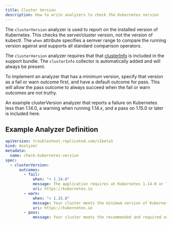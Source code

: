 ```yaml
---
title: Cluster Version
description: How to write analyzers to check the Kubernetes version
---
```


The `clusterVersion` analyzer is used to report on the installed version of Kubernetes.
This checks the server/cluster version, not the version of kubectl.
The `when` attribute specifies a semver range to compare the running version against and supports all standard comparison operators.

The `clusterVersion` analyzer requires that that [clusterInfo](https://troubleshoot.io) is included in the support bundle.
The `clusterInfo` collector is automatically added and will always be present.

To implement an analyzer that has a minimum version, specify that version as a fail or warn outcome first, and have a default outcome for pass.
This will allow the pass outcome to always succeed when the fail or warn outcomes are not truthy.

An example clusterVersion analyzer that reports a failure on Kubernetes less than 1.14.0, a warning when running 1.14.x, and a pass on 1.15.0 or later is included here.

## Example Analyzer Definition

```yaml
apiVersion: troubleshoot.replicated.com/v1beta1
kind: Analyzer
metadata:
  name: check-kubernetes-version
spec:
  - clusterVersion:
      outcomes:
        - fail:
            when: "< 1.14.0"
            message: The application requires at Kubernetes 1.14.0 or later, and recommends 1.15.0.
            uri: https://kubernetes.io
        - warn:
            when: "< 1.15.0"
            message: Your cluster meets the minimum version of Kubernetes, but we recommend you update to 1.15.0 or later.
            uri: https://kubernetes.io
        - pass:
            message: Your cluster meets the recommended and required versions of Kubernetes.
```
